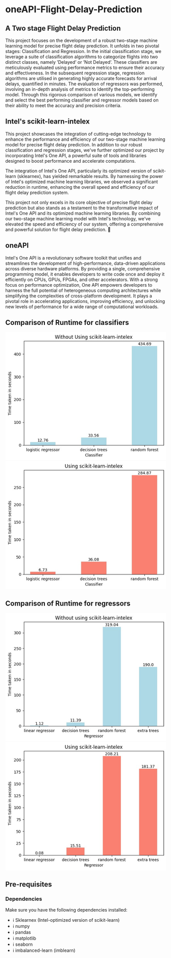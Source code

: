 # oneAPI-Flight-Delay-Prediction


## A Two stage Flight Delay Prediction

This project focuses on the development of a robust two-stage machine learning model for precise flight delay prediction. It unfolds in two pivotal stages: Classification and Regression. In the initial classification stage, we leverage a suite of classification algorithms to categorize flights into two distinct classes, namely ’Delayed’ or ’Not Delayed’. These classifiers are meticulously evaluated using performance metrics to ensure their accuracy and effectiveness. In the subsequent regression stage, regression algorithms are utilised in generating highly accurate forecasts for arrival delays, quantified in minutes. The evaluation of regressors was performed, involving an in-depth analysis of metrics to identify the top-performing model. Through this rigorous comparison of various models, we identify and select the best performing classifier and regressor models based on their ability to meet the accuracy and precision criteria.

## Intel's scikit-learn-intelex
This project showcases the integration of cutting-edge technology to enhance the performance and efficiency of our two-stage machine learning model for precise flight delay prediction. In addition to our robust classification and regression stages, we've further optimized our project by incorporating Intel's One API, a powerful suite of tools and libraries designed to boost performance and accelerate computations.

The integration of Intel's One API, particularly its optimized version of scikit-learn (sklearnex), has yielded remarkable results. By harnessing the power of Intel's optimized machine learning libraries, we observed a significant reduction in runtime, enhancing the overall speed and efficiency of our flight delay prediction system.

This project not only excels in its core objective of precise flight delay prediction but also stands as a testament to the transformative impact of Intel's One API and its optimized machine learning libraries. By combining our two-stage machine learning model with Intel's technology, we've elevated the speed and efficiency of our system, offering a comprehensive and powerful solution for flight delay prediction. 🚀

## oneAPI
Intel's One API is a revolutionary software toolkit that unifies and streamlines the development of high-performance, data-driven applications across diverse hardware platforms. By providing a single, comprehensive programming model, it enables developers to write code once and deploy it efficiently on CPUs, GPUs, FPGAs, and other accelerators. With a strong focus on performance optimization, One API empowers developers to harness the full potential of heterogeneous computing architectures while simplifying the complexities of cross-platform development. It plays a pivotal role in accelerating applications, improving efficiency, and unlocking new levels of performance for a wide range of computational workloads.

## Comparison of Runtime for classifiers

![Runtime without sklearnex](assets/classifier.jpeg)
![Runtime with sklearnex](assets/classifier_sklearnex.jpeg)


## Comparison of Runtime for regressors

![Runtime without sklearnex](assets/regressor.jpeg)
![Runtime with sklearnex](assets/regressor_sklearnex.jpeg)

## Pre-requisites

### Dependencies

Make sure you have the following dependencies installed:

- ℹ️ Sklearnex (Intel-optimized version of scikit-learn)
- ℹ️ numpy
- ℹ️ pandas
- ℹ️ matplotlib
- ℹ️ seaborn
- ℹ️ imbalanced-learn (imblearn)
